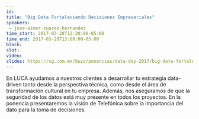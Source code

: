 ```yaml
---
id: 
title: "Big Data Fortaleciendo Decisiones Empresariales"
speakers:
 - jose-aimer-suarez-hernandez
time_start: 2017-03-28T12:20:00-05:00
time_end: 2017-03-28T13:00:00-05:00
block: 
slot: 
video: 
slides: https://sg.com.mx/buzz/ponencias/data-day-2017/big-data-fortaleciendo-decisiones-empresariales
---
```


En LUCA ayudamos a nuestros clientes a desarrollar tu estrategia data-driven tanto desde la perspectiva técnica, como desde el área de transformación cultural en tu empresa. Además, nos aseguramos de que la seguridad de los datos está muy presente en todos los proyectos. En la ponencia presentaremos la visión de Telefónica sobre la importancia del dato para la toma de decisiones.